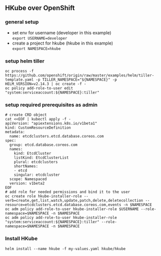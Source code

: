 ## HKube over OpenShift
### general setup
- set env for username (developer in this example)  
```export USERNAME=developer```
- create a project for hkube (hkube in this example)  
```export NAMESPACE=hkube```
### setup helm tiller
```console
oc process -f https://github.com/openshift/origin/raw/master/examples/helm/tiller-template.yaml -p TILLER_NAMESPACE="${NAMESPACE}" -p HELM_VERSION=v2.14.3 | oc create -f -
oc policy add-role-to-user edit "system:serviceaccount:${NAMESPACE}:tiller"
```
### setup required prerequisites as admin
```console
# create CRD object
cat <<EOF | kubectl apply -f -
apiVersion: "apiextensions.k8s.io/v1beta1"
kind: CustomResourceDefinition
metadata:
  name: etcdclusters.etcd.database.coreos.com
spec:
  group: etcd.database.coreos.com
  names:
    kind: EtcdCluster
    listKind: EtcdClusterList
    plural: etcdclusters
    shortNames:
    - etcd
    singular: etcdcluster
  scope: Namespaced
  version: v1beta2
EOF
# add role for needed permissions and bind it to the user 
oc create role hkube-installer-role --verb=create,get,list,watch,update,patch,delete,deletecollection --resource=etcdclusters.etcd.database.coreos.com,events -n $NAMESPACE
oc adm policy add-role-to-user hkube-installer-role $USERNAME --role-namespace=$NAMESPACE -n $NAMESPACE
oc adm policy add-role-to-user hkube-installer-role "system:serviceaccount:${NAMESPACE}:tiller" --role-namespace=$NAMESPACE -n $NAMESPACE
```
### Install HKube
```console
helm install --name hkube -f my-values.yaml hkube/hkube
```
